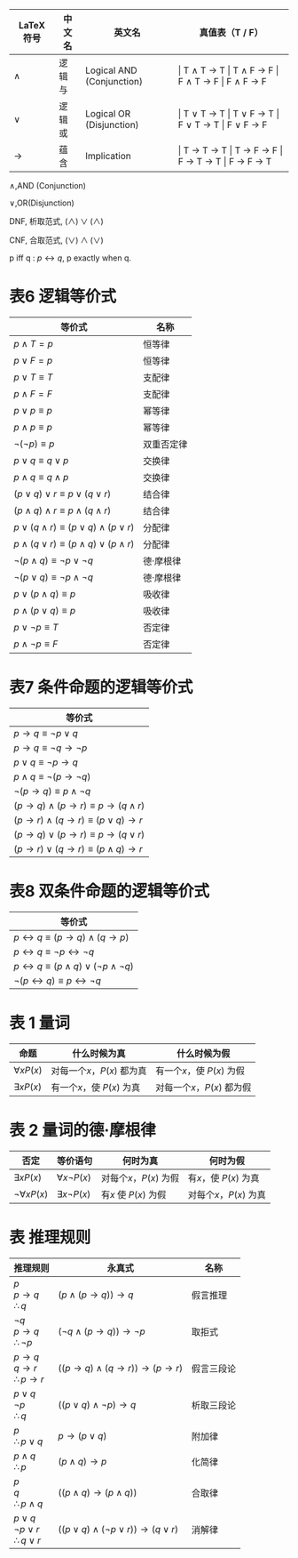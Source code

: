 | LaTeX 符号 | 中文名 | 英文名                    | 真值表（T / F）                                             |
| ---------- | ------ | ------------------------- | ----------------------------------------------------------- |
| $\land$    | 逻辑与 | Logical AND (Conjunction) | \| T ∧ T → T \| T ∧ F → F \| F ∧ T → F \| F ∧ F → F |
| $\lor$     | 逻辑或 | Logical OR (Disjunction)  | \| T ∨ T → T \| T ∨ F → T \| F ∨ T → T \| F ∨ F → F |
| $\to$      | 蕴含   | Implication               | \| T → T → T \| T → F → F \| F → T → T \| F → F → T |




$\land$,AND (Conjunction)

$\lor$,OR(Disjunction)

DNF, 析取范式, $(\land)\lor(\land)$

CNF, 合取范式, $(\lor)\land(\lor)$

p iff q : $p \leftrightarrow q$, p exactly when q.






# 表6 逻辑等价式


| 等价式                                                   | 名称       |
| -------------------------------------------------------- | ---------- |
| $p \land T = p$                                          | 恒等律     |
| $p \lor F = p$                                           | 恒等律     |
| $p \lor T \equiv T$                                      | 支配律     |
| $p \land F = F$                                          | 支配律     |
| $p \lor p \equiv p$                                      | 幂等律     |
| $p \land p \equiv p$                                     | 幂等律     |
| $\neg(\neg p) \equiv p$                                  | 双重否定律 |
| $p \lor q \equiv q \lor p$                               | 交换律     |
| $p \land q \equiv q \land p$                             | 交换律     |
| $(p \lor q) \lor r \equiv p \lor (q \lor r)$             | 结合律     |
| $(p \land q) \land r \equiv p \land (q \land r)$         | 结合律     |
| $p \lor (q \land r) \equiv (p \lor q) \land (p \lor r)$  | 分配律     |
| $p \land (q \lor r) \equiv (p \land q) \lor (p \land r)$ | 分配律     |
| $\neg(p \land q) \equiv \neg p \lor \neg q$              | 德·摩根律 |
| $\neg(p \lor q) \equiv \neg p \land \neg q$              | 德·摩根律 |
| $p \lor (p \land q) \equiv p$                            | 吸收律     |
| $p \land (p \lor q) \equiv p$                            | 吸收律     |
| $p \lor \neg p \equiv T$                                 | 否定律     |
| $p \land \neg p \equiv F$                                | 否定律     |

# 表7 条件命题的逻辑等价式


| 等价式                                               |
| ---------------------------------------------------- |
| $p \to q \equiv \neg p \lor q$                       |
| $p \to q \equiv \neg q \to \neg p$                   |
| $p \lor q \equiv \neg p \to q$                       |
| $p \land q \equiv \neg(p \to \neg q)$                |
| $\neg(p \to q) \equiv p \land \neg q$                |
| $(p \to q) \land (p \to r) \equiv p \to (q \land r)$ |
| $(p \to r) \land (q \to r) \equiv (p \lor q) \to r$  |
| $(p \to q) \lor (p \to r) \equiv p \to (q \lor r)$   |
| $(p \to r) \lor (q \to r) \equiv (p \land q) \to r$  |

# 表8 双条件命题的逻辑等价式


| 等价式                                                              |
| ------------------------------------------------------------------- |
| $p \leftrightarrow q \equiv (p \to q) \land (q \to p)$              |
| $p \leftrightarrow q \equiv \neg p \leftrightarrow \neg q$          |
| $p \leftrightarrow q \equiv (p \land q) \lor (\neg p \land \neg q)$ |
| $\neg(p \leftrightarrow q) \equiv p \leftrightarrow \neg q$         |

# 表 1 量词


| 命题            | 什么时候为真               | 什么时候为假               |
| --------------- | -------------------------- | -------------------------- |
| $\forall xP(x)$ | 对每一个$x$，$P(x)$ 都为真 | 有一个$x$，使 $P(x)$ 为假  |
| $\exists xP(x)$ | 有一个$x$，使 $P(x)$ 为真  | 对每一个$x$，$P(x)$ 都为假 |

# 表 2 量词的德·摩根律


| 否定                | 等价语句             | 何时为真               | 何时为假               |
| ------------------- | -------------------- | ---------------------- | ---------------------- |
| $\exists xP(x)$     | $\forall x\neg P(x)$ | 对每个$x$，$P(x)$ 为假 | 有$x$，使 $P(x)$ 为真  |
| $\neg\forall xP(x)$ | $\exists x\neg P(x)$ | 有$x$ 使 $P(x)$ 为假   | 对每个$x$，$P(x)$ 为真 |

# 表 推理规则


| 推理规则                                                   | 永真式                                              | 名称       |
| ---------------------------------------------------------- | --------------------------------------------------- | ---------- |
| $p$ <br> $p \to q$ <br> $\therefore q$                     | $(p \land (p \to q)) \to q$                         | 假言推理   |
| $\neg q$ <br> $p \to q$ <br> $\therefore \neg p$           | $(\neg q \land (p \to q)) \to \neg p$               | 取拒式     |
| $p \to q$ <br> $q \to r$ <br> $\therefore p \to r$         | $((p \to q) \land (q \to r)) \to (p \to r)$         | 假言三段论 |
| $p \vee q$ <br> $\neg p$ <br> $\therefore q$               | $((p \vee q) \land \neg p) \to q$                   | 析取三段论 |
| $p$ <br> $\therefore p \vee q$                             | $p \to (p \vee q)$                                  | 附加律     |
| $p \wedge q$ <br> $\therefore p$                           | $(p \wedge q) \to p$                                | 化简律     |
| $p$ <br> $q$ <br> $\therefore p \wedge q$                  | $((p \wedge q) \to (p \wedge q))$                   | 合取律     |
| $p \vee q$ <br> $\neg p \vee r$ <br> $\therefore q \vee r$ | $((p \vee q) \land (\neg p \vee r)) \to (q \vee r)$ | 消解律     |
